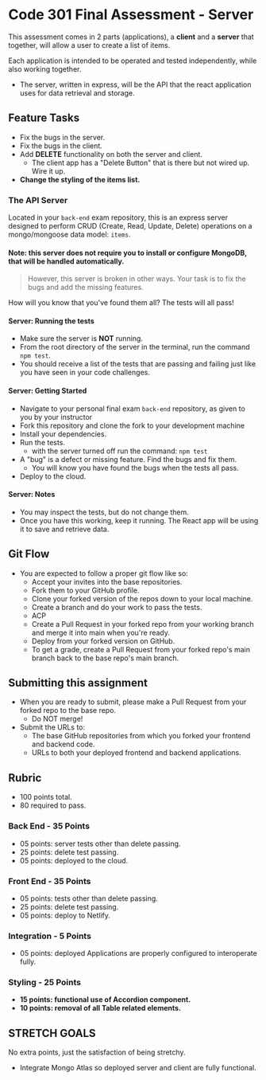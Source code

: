 # Code 301 Final Assessment - Server

This assessment comes in 2 parts (applications), a **client** and a **server** that together, will allow a user to create a list of items.

Each application is intended to be operated and tested independently, while also working together.

- The server, written in express, will be the API that the react application uses for data retrieval and storage.

## Feature Tasks

- Fix the bugs in the server.
- Fix the bugs in the client.
- Add **DELETE** functionality on both the server and client.
  - The client app has a "Delete Button" that is there but not wired up. Wire it up.
- **Change the styling of the items list.**

### The API Server

Located in your `back-end` exam repository, this is an express server designed to perform CRUD (Create, Read, Update, Delete) operations on a mongo/mongoose data model: `items`.

#### Note: this server does not require you to install or configure MongoDB, that will be handled automatically.

> However, this server is broken in other ways. Your task is to fix the bugs and add the missing features.

How will you know that you've found them all? The tests will all pass!

#### Server: Running the tests

- Make sure the server is **NOT** running.
- From the root directory of the server in the terminal, run the command `npm test`.
- You should receive a list of the tests that are passing and failing just like you have seen in your code challenges.

#### Server: Getting Started

- Navigate to your personal final exam `back-end` repository, as given to you by your instructor
- Fork this repository and clone the fork to your development machine
- Install your dependencies.
- Run the tests.
  - with the server turned off run the command: `npm test`
- A "bug" is a defect or missing feature. Find the bugs and fix them.
  - You will know you have found the bugs when the tests all pass.
- Deploy to the cloud.

#### Server: Notes

- You may inspect the tests, but do not change them.
- Once you have this working, keep it running. The React app will be using it to save and retrieve data.

## Git Flow

- You are expected to follow a proper git flow like so:
  - Accept your invites into the base repositories.
  - Fork them to your GitHub profile.
  - Clone your forked version of the repos down to your local machine.
  - Create a branch and do your work to pass the tests.
  - ACP
  - Create a Pull Request in your forked repo from your working branch and merge it into main when you're ready.
  - Deploy from your forked version on GitHub.
  - To get a grade, create a Pull Request from your forked repo's main branch back to the base repo's main branch.

## Submitting this assignment

- When you are ready to submit, please make a Pull Request from your forked repo to the base repo.
  - Do NOT merge!
- Submit the URLs to:
  - The base GitHub repositories from which you forked your frontend and backend code.
  - URLs to both your deployed frontend and backend applications.

## Rubric

- 100 points total.
- 80 required to pass.

### Back End - 35 Points

- 05 points: server tests other than delete passing.
- 25 points: delete test passing.
- 05 points: deployed to the cloud.

### Front End - 35 Points

- 05 points: tests other than delete passing.
- 25 points: delete test passing.
- 05 points: deploy to Netlify.

### Integration - 5 Points

- 05 points: deployed Applications are properly configured to interoperate fully.

### Styling - 25 Points

- **15 points: functional use of Accordion component.**
- **10 points: removal of all Table related elements.**

## STRETCH GOALS

No extra points, just the satisfaction of being stretchy.

- Integrate Mongo Atlas so deployed server and client are fully functional.
